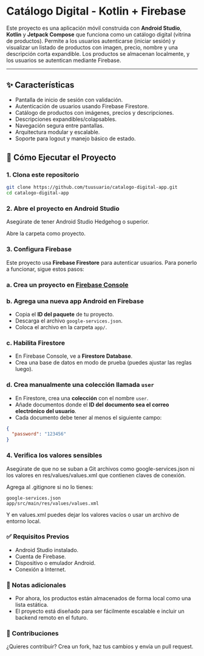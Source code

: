 # Catálogo Digital - Kotlin + Firebase

Este proyecto es una aplicación móvil construida con **Android Studio**, **Kotlin** y **Jetpack Compose** que funciona como un catálogo digital (vitrina de productos). Permite a los usuarios autenticarse (iniciar sesión) y visualizar un listado de productos con imagen, precio, nombre y una descripción corta expandible. Los productos se almacenan localmente, y los usuarios se autentican mediante Firebase.

---

## ✨ Características

- Pantalla de inicio de sesión con validación.
- Autenticación de usuarios usando Firebase Firestore.
- Catálogo de productos con imágenes, precios y descripciones.
- Descripciones expandibles/colapsables.
- Navegación segura entre pantallas.
- Arquitectura modular y escalable.
- Soporte para logout y manejo básico de estado.
## 🚀 Cómo Ejecutar el Proyecto

### 1. Clona este repositorio

```bash
git clone https://github.com/tuusuario/catalogo-digital-app.git
cd catalogo-digital-app
```
### 2. Abre el proyecto en Android Studio
Asegúrate de tener Android Studio Hedgehog o superior.

Abre la carpeta como proyecto.

### 3. Configura Firebase
Este proyecto usa **Firebase Firestore** para autenticar usuarios. Para ponerlo a funcionar, sigue estos pasos:

### a. Crea un proyecto en [Firebase Console](https://console.firebase.google.com/)

### b. Agrega una nueva app Android en Firebase

- Copia el **ID del paquete** de tu proyecto.
- Descarga el archivo `google-services.json`.
- Coloca el archivo en la carpeta `app/`.

### c. Habilita Firestore

- En Firebase Console, ve a **Firestore Database**.
- Crea una base de datos en modo de prueba (puedes ajustar las reglas luego).

### d. Crea manualmente una colección llamada `user`

- En Firestore, crea una **colección** con el nombre `user`.
- Añade documentos donde el **ID del documento sea el correo electrónico del usuario**.
- Cada documento debe tener al menos el siguiente campo:


```json
{
  "password": "123456"
}
```

### 4. Verifica los valores sensibles
Asegúrate de que no se suban a Git archivos como google-services.json ni los valores en res/values/values.xml que contienen claves de conexión.

Agrega al .gitignore si no lo tienes:

```
google-services.json
app/src/main/res/values/values.xml
```
Y en values.xml puedes dejar los valores vacíos o usar un archivo de entorno local.

### ✅ Requisitos Previos
* Android Studio instalado.
* Cuenta de Firebase.
* Dispositivo o emulador Android.
* Conexión a Internet.

### 🧪 Notas adicionales
- Por ahora, los productos están almacenados de forma local como una lista estática.
- El proyecto está diseñado para ser fácilmente escalable e incluir un backend remoto en el futuro.
  
### 🙌 Contribuciones
¿Quieres contribuir? Crea un fork, haz tus cambios y envía un pull request.
